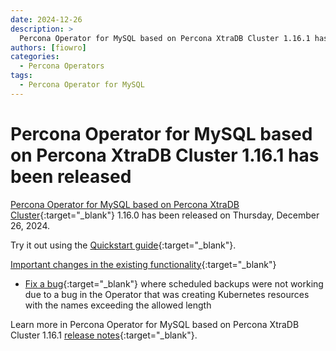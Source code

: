 ```yaml
---
date: 2024-12-26
description: >
  Percona Operator for MySQL based on Percona XtraDB Cluster 1.16.1 has been released on Thursday, December 26, 2024.
authors: [fiowro]
categories:
  - Percona Operators
tags:
  - Percona Operator for MySQL
---
```


# Percona Operator for MySQL based on Percona XtraDB Cluster 1.16.1 has been released

<!-- more -->

[Percona Operator for MySQL based on Percona XtraDB Cluster](https://docs.percona.com/percona-operator-for-mysql/pxc/index.html){:target="_blank"} 1.16.0 has been released on Thursday, December 26, 2024.

Try it out using the [Quickstart guide](https://docs.percona.com/percona-operator-for-mysql/pxc/quickstart.html){:target="_blank"}.

[Important changes in the existing functionality](https://docs.percona.com/percona-operator-for-mysql/pxc/ReleaseNotes/Kubernetes-Operator-for-PXC-RN1.16.1.html#bugs-fixed){:target="_blank"}

* [Fix a bug](https://docs.percona.com/percona-operator-for-mysql/pxc/ReleaseNotes/Kubernetes-Operator-for-PXC-RN1.16.1.html#bugs-fixed){:target="_blank"} where scheduled backups were not working due to a bug in the Operator that was creating Kubernetes resources with the names exceeding the allowed length

Learn more in Percona Operator for MySQL based on Percona XtraDB Cluster 1.16.1 [release notes](https://docs.percona.com/percona-operator-for-mysql/pxc/ReleaseNotes/Kubernetes-Operator-for-PXC-RN1.16.1.html){:target="_blank"}.
